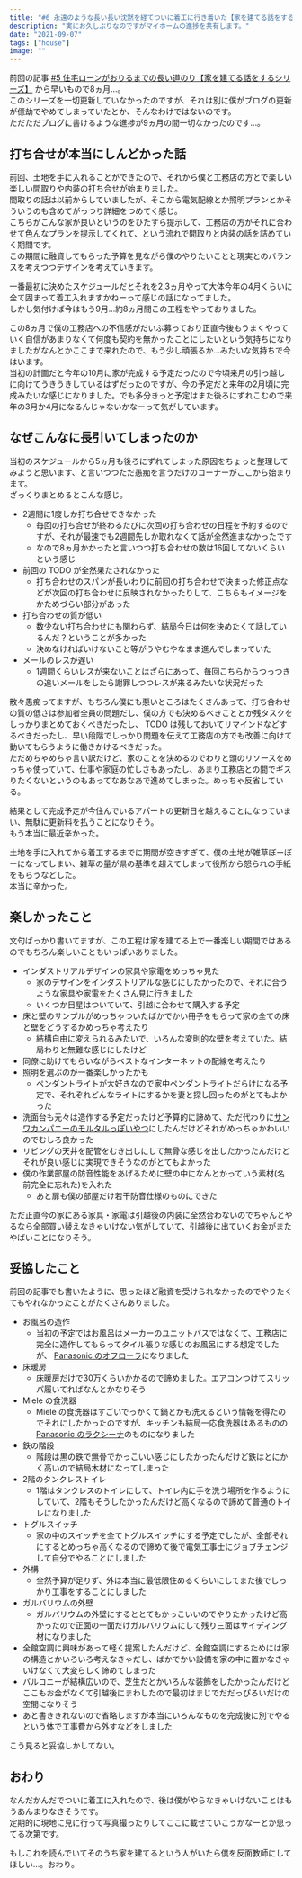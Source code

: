 ```yaml
---
title: "#6 永遠のような長い長い沈黙を経てついに着工に行き着いた【家を建てる話をするシリーズ】"
description: "実にお久しぶりなのですがマイホームの進捗を共有します。"
date: "2021-09-07"
tags: ["house"]
image: ""
---
```


前回の記事 [#5 住宅ローンがおりるまでの長い道のり【家を建てる話をするシリーズ】](/2021/01/my-home-05/) から早いもので8ヵ月…。  
このシリーズを一切更新していなかったのですが、それは別に僕がブログの更新が億劫でやめてしまっていたとか、そんなわけではないのです。  
ただただブログに書けるような進捗が9ヵ月の間一切なかったのです…。

## 打ち合せが本当にしんどかった話

前回、土地を手に入れることができたので、それから僕と工務店の方とで楽しい楽しい間取りや内装の打ち合せが始まりました。  
間取りの話は以前からしていましたが、そこから電気配線とか照明プランとかそういうのも含めてがっつり詳細をつめてく感じ。  
こちらがこんな家が良いというのをひたすら提示して、工務店の方がそれに合わせて色んなプランを提示してくれて、という流れで間取りと内装の話を詰めていく期間です。  
この期間に融資してもらった予算を見ながら僕のやりたいことと現実とのバランスを考えつつデザインを考えていきます。

一番最初に決めたスケジュールだとそれを2,3ヵ月やって大体今年の4月くらいに全て固まって着工入れますかねーって感じの話になってました。  
しかし気付けば今はもう9月…約8ヵ月間この工程をやっておりました。

この8ヵ月で僕の工務店への不信感がだいぶ募っており正直今後もうまくやっていく自信があまりなくて何度も契約を無かったことにしたいという気持ちになりましたがなんとかここまで来れたので、もう少し頑張るか…みたいな気持ちで今はいます。  
当初の計画だと今年の10月に家が完成する予定だったので今頃来月の引っ越しに向けてうきうきしているはずだったのですが、今の予定だと来年の2月頃に完成みたいな感じになりました。でも多分きっと予定はまた後ろにずれこむので来年の3月か4月になるんじゃないかなーって気がしています。

## なぜこんなに長引いてしまったのか

当初のスケジュールから5ヵ月も後ろにずれてしまった原因をちょっと整理してみようと思います、と言いつつただ愚痴を言うだけのコーナーがここから始まります。  
ざっくりまとめるとこんな感じ。

- 2週間に1度しか打ち合せできなかった
  - 毎回の打ち合せが終わるたびに次回の打ち合わせの日程を予約するのですが、それが最速でも2週間先しか取れなくて話が全然進まなかったです
  - なので8ヵ月かかったと言いつつ打ち合わせの数は16回してないくらいという感じ
- 前回の TODO が全然果たされなかった
  - 打ち合わせのスパンが長いわりに前回の打ち合わせで決まった修正点などが次回の打ち合わせに反映されなかったりして、こちらもイメージをかためづらい部分があった
- 打ち合わせの質が低い
  - 数少ない打ち合わせにも関わらず、結局今日は何を決めたくて話しているんだ？ということが多かった
  - 決めなければいけないこと等がうやむやなまま進んでしまっていた
- メールのレスが遅い
  - 1週間くらいレスが来ないことはざらにあって、毎回こちらからつっつきの追いメールをしたら謝罪しつつレスが来るみたいな状況だった

散々愚痴ってますが、もちろん僕にも悪いところはたくさんあって、打ち合わせの質の低さは参加者全員の問題だし、僕の方でも決めるべきこととか残タスクをしっかりまとめておくべきだったし、 TODO は残しておいてリマインドなどするべきだったし、早い段階でしっかり問題を伝えて工務店の方でも改善に向けて動いてもらうように働きかけるべきだった。  
ただめちゃめちゃ言い訳だけど、家のことを決めるのでわりと頭のリソースをめっちゃ使っていて、仕事や家庭の忙しさもあったし、あまり工務店との間でギスりたくないというのもあってなあなあで進めてしまった。めっちゃ反省している。

結果として完成予定が今住んでいるアパートの更新日を越えることになっていまい、無駄に更新料を払うことになりそう。  
もう本当に最近辛かった。

土地を手に入れてから着工するまでに期間が空きすぎて、僕の土地が雑草ぼーぼーになってしまい、雑草の量が県の基準を超えてしまって役所から怒られの手紙をもらうなどした。  
本当に辛かった。

## 楽しかったこと

文句ばっかり書いてますが、この工程は家を建てる上で一番楽しい期間ではあるのでもちろん楽しいこともいっぱいありました。

- インダストリアルデザインの家具や家電をめっちゃ見た
  - 家のデザインをインダストリアルな感じにしたかったので、それに合うような家具や家電をたくさん見に行きました
  - いくつか目星はついていて、引越に合わせて購入する予定
- 床と壁のサンプルがめっちゃついたばかでかい冊子をもらって家の全ての床と壁をどうするかめっちゃ考えたり
  - 結構自由に変えられるみたいで、いろんな変則的な壁を考えていた。結局わりと無難な感じにしたけど
- 同僚に助けてもらいながらベストなインターネットの配線を考えたり
- 照明を選ぶのが一番楽しかったかも
  - ペンダントライトが大好きなので家中ペンダントライトだらけになる予定で、それぞれどんなライトにするかを妻と探し回ったのがとてもよかった
- 洗面台も元々は造作する予定だったけど予算的に諦めて、ただ代わりに[サンワカンパニーのモルタルっぽいやつ](https://www.sanwacompany.co.jp/shop/series/S1071/)にしたんだけどそれがめっちゃかわいいのでむしろ良かった
- リビングの天井を配管をむき出しにして無骨な感じを出したかったんだけどそれが良い感じに実現できそうなのがとてもよかった
- 僕の作業部屋の防音性能をあげるために壁の中になんとかっていう素材(名前完全に忘れた)を入れた
  - あと扉も僕の部屋だけ若干防音仕様のものにできた

ただ正直今の家にある家具・家電は引越後の内装に全然合わないのでちゃんとやるなら全部買い替えなきゃいけない気がしていて、引越後に出ていくお金がまたやばいことになりそう。

## 妥協したこと

前回の記事でも書いたように、思ったほど融資を受けられなかったのでやりたくてもやれなかったことがたくさんありました。

- お風呂の造作
  - 当初の予定ではお風呂はメーカーのユニットバスではなくて、工務店に完全に造作してもらってタイル張りな感じのお風呂にする想定でしたが、 [Panasonic のオフローラ](https://sumai.panasonic.jp/bathroom/oflora/)になりました
- 床暖房
  - 床暖房だけで30万くらいかかるので諦めました。エアコンつけてスリッパ履いてればなんとかなりそう
- Miele の食洗器
  - Miele の食洗器はすごいでっかくて鍋とかも洗えるという情報を得たのでそれにしたかったのですが、キッチンも結局一応食洗器はあるものの [Panasonic のラクシーナ](https://sumai.panasonic.jp/kitchen/lacucina/)のものになりました 
- 鉄の階段
  - 階段は黒の鉄で無骨でかっこいい感じにしたかったんだけど鉄はとにかく高いので結局木材になってしまった
- 2階のタンクレストイレ
  - 1階はタンクレスのトイレにして、トイレ内に手を洗う場所を作るようにしていて、2階もそうしたかったんだけど高くなるので諦めて普通のトイレになりました
- トグルスイッチ
  - 家の中のスイッチを全てトグルスイッチにする予定でしたが、全部それにするとめっちゃ高くなるので諦めて後で電気工事士にジョブチェンジして自分でやることにしました
- 外構
  - 全然予算が足りず、外は本当に最低限住めるくらいにしてまた後でしっかり工事をすることにしました
- ガルバリウムの外壁
  - ガルバリウムの外壁にするととてもかっこいいのでやりたかったけど高かったので正面の一面だけガルバリウムにして残り三面はサイディング材になりました
- 全館空調に興味があって軽く提案したんだけど、全館空調にするためには家の構造とかいろいろ考えなきゃだし、ばかでかい設備を家の中に置かなきゃいけなくて大変らしく諦めてしまった
- バルコニーが結構広いので、芝生だとかいろんな装飾をしたかったんだけどここもお金がなくて引越後にまわしたので最初はまじでだだっぴろいだけの空間になりそう
- あと書ききれないので省略しますが本当にいろんなものを完成後に別でやるという体で工事費から外すなどをしました

こう見ると妥協しかしてない。

## おわり

なんだかんだでついに着工に入れたので、後は僕がやらなきゃいけないことはもうあんまりなさそうです。  
定期的に現地に見に行って写真撮ったりしてここに載せていこうかなーとか思ってる次第です。

もしこれを読んでいてそのうち家を建てるという人がいたら僕を反面教師にしてほしい…。おわり。
